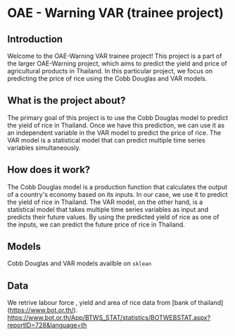 # OAE - Warning VAR (trainee project)

## Introduction
Welcome to the OAE-Warning VAR trainee project! This project is a part of the larger OAE-Warning project, which aims to predict the yield and price of agricultural products in Thailand. In this particular project, we focus on predicting the price of rice using the Cobb Douglas and VAR models.

## What is the project about?
The primary goal of this project is to use the Cobb Douglas model to predict the yield of rice in Thailand. Once we have this prediction, we can use it as an independent variable in the VAR model to predict the price of rice. The VAR model is a statistical model that can predict multiple time series variables simultaneously.

## How does it work?
The Cobb Douglas model is a production function that calculates the output of a country's economy based on its inputs. In our case, we use it to predict the yield of rice in Thailand. The VAR model, on the other hand, is a statistical model that takes multiple time series variables as input and predicts their future values. By using the predicted yield of rice as one of the inputs, we can predict the future price of rice in Thailand.

## Models

Cobb Douglas and VAR models availble on ```sklean```

## Data

We retrive labour force , yield and area of rice data from [bank of thailand] (https://www.bot.or.th/).
https://www.bot.or.th/App/BTWS_STAT/statistics/BOTWEBSTAT.aspx?reportID=728&language=th
